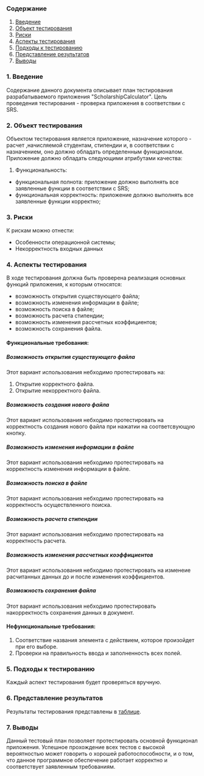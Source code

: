 ### Содержание
  1. [Введение](#1)
  2. [Объект тестирования](#2)
  3. [Риски](#3)
  4. [Аспекты тестирования](#4)<br>
  5. [Подходы к тестированию](#5)
  6. [Представление результатов](#6)
  7. [Выводы](#7)

<a name="1"></a>
### 1. Введение
  Содержание данного документа описывает план тестирования разрабатываемого приложения "ScholarshipCalculator". Цель проведения тестирования - проверка приложения в соответствии с SRS.

<a name="2"></a>
### 2. Объект тестирования
Объектом тестирования является приложение, назначение которого - расчет ,начисляемой студентам, стипендии и, в соответствии с назначением, оно должно обладать определенным функционалом. Приложение должно обладать следующими атрибутами качества: 
   
   1. Функциональность:
+ функциональная полнота: приложение должно выполнять все заявленные функции в соответствии с SRS;
+ функциональная корректность: приложение должно выполнять все заявленные функции корректно;

<a name="3"></a>
### 3. Риски
К рискам можно отнести:
* Особенности операционной системы;
* Некорректность входных данных

<a name="4"></a>
### 4. Аспекты тестирования
В ходе тестирования должна быть проверена реализация основных функций приложения, к которым относятся:
* возможность открытия существующего файла;
* возможность изменения информации в файле;
* возможность поиска в файле;
* возможность расчета стипендии;
* возможность изменения рассчетных коэффициентов;
* возможность сохранения файла.

#### Функциональные требования:

##### Возможность открытия существующего файла
Этот вариант использования небходимо протестировать на:
1. Открытие корректного файла.
2. Открытие некорректного файла.

##### Возможность создания нового файла
Этот вариант использования небходимо протестировать на корректность создания нового файла при нажатии на соответсвующую кнопку.

##### Возможность  изменения информации в файле
Этот вариант использования небходимо протестировать на корректность изменения информации в файле.

##### Возможность поиска в файле
Этот вариант использования небходимо протестировать на корректность осуществленного поиска.

##### Возможность расчета стипендии
Этот вариант использования небходимо протестировать на корректность расчета.

##### Возможность изменения рассчетных коэффициентов
Этот вариант использования небходимо протестировать на изменеие расчитанных данных до и после изменения коэффициентов.

##### Возможность сохранения файла
Этот вариант использования небходимо протестировать накорректность сохранения данных в документ.

#### Нефункциональные требования:
1. Соответствие названия элемента с действием, которое произойдет при его выборе.
2. Проверки на правильность ввода и заполненность всех полей.

<a name="5"></a>
### 5. Подходы к тестированию
Каждый аспект тестирования будет проверяться вручную.

<a name="6"></a>
### 6. Представление результатов
Результаты тестирования представлены в [таблице](https://github.com/Bulbash3r/ContactBook/blob/master/Testing/TestResult.md).

<a name="7"></a>
### 7. Выводы
Данный тестовый план позволяет протестировать основной функционал приложения. Успешное прохождение всех тестов с высокой вероятностью может говорить о хорошей работоспособности, и о том, что данное программное обеспечение работает корректно и соответствует заявленным требованиям.
